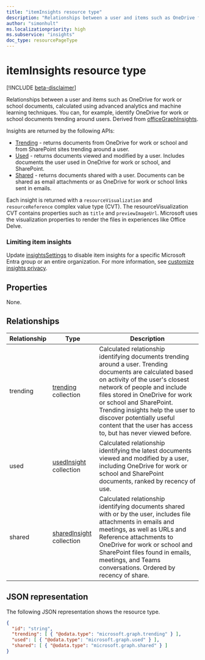 ```yaml
---
title: "itemInsights resource type"
description: "Relationships between a user and items such as OneDrive for work or school documents, calculated using advanced analytics and machine learning techniques. You can, for example, identify OneDrive for work or school documents trending around users."
author: "simonhult"
ms.localizationpriority: high
ms.subservice: "insights"
doc_type: resourcePageType
---
```


# itemInsights resource type

[!INCLUDE [beta-disclaimer](../../includes/beta-disclaimer.md)]

Relationships between a user and items such as OneDrive for work or school documents, calculated using advanced analytics and machine learning techniques. You can, for example, identify OneDrive for work or school documents trending around users. Derived from [officeGraphInsights](officegraphinsights.md).

Insights are returned by the following APIs:

- [Trending](insights-trending.md) - returns documents from OneDrive for work or school and from SharePoint sites trending around a user.
- [Used](insights-used.md) - returns documents viewed and modified by a user. Includes documents the user used in OneDrive for work or school, and SharePoint.
- [Shared](insights-shared.md) - returns documents shared with a user. Documents can be shared as email attachments or as OneDrive for work or school links sent in emails.

Each insight is returned with a `resourceVisualization` and `resourceReference` complex value type (CVT). The resourceVisualization CVT contains properties such as `title` and `previewImageUrl`. Microsoft uses the visualization properties to render the files in experiences like Office Delve.

### Limiting item insights

Update [insightsSettings](insightssettings.md) to disable item insights for a specific Microsoft Entra group or an entire organization. For more information, see [customize insights privacy](/graph/insights-customize-item-insights-privacy).

## Properties

None.

## Relationships

| Relationship      | Type          | Description  |
| ------------- |---------------| -------------|
| trending        | [trending](insights-trending.md) collection        | Calculated relationship identifying documents trending around a user. Trending documents are calculated based on activity of the user's closest network of people and include files stored in OneDrive for work or school and SharePoint. Trending insights help the user to discover potentially useful content that the user has access to, but has never viewed before.|
| used        | [usedInsight](insights-used.md) collection        | Calculated relationship identifying the latest documents viewed and modified by a user, including OneDrive for work or school and SharePoint documents, ranked by recency of use.|
| shared        | [sharedInsight](insights-shared.md) collection        | Calculated relationship identifying documents shared with or by the user, includes file attachments in emails and meetings, as well as URLs and Reference attachments to OneDrive for work or school and SharePoint files found in emails, meetings, and Teams conversations. Ordered by recency of share.|


## JSON representation

The following JSON representation shows the resource type.
<!-- {
  "blockType": "resource",
  "keyProperty":"id",
  "baseType":"microsoft.graph.officeGraphInsights",
  "optionalProperties": [
    "trending",
    "used",
    "shared"
  ],
  "@odata.type": "microsoft.graph.itemInsights"
}-->

```json
{
  "id": "string",
  "trending": [ { "@odata.type": "microsoft.graph.trending" } ],
  "used": [ { "@odata.type": "microsoft.graph.used" } ],
  "shared": [ { "@odata.type": "microsoft.graph.shared" } ]
}
```
